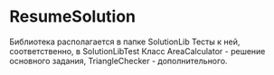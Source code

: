 # ResumeSolution
Библиотека располагается в папке SolutionLib
Тесты к ней, соответственно, в SolutionLibTest
Класс AreaCalculator - решение основного задания, TriangleChecker - дополнительного.